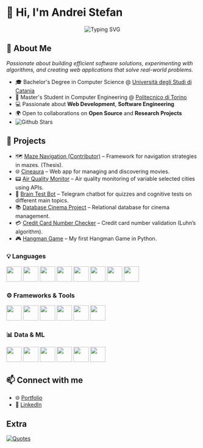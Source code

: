 # 👋 Hi, I'm Andrei Stefan

<p align="center">
  <img src="https://readme-typing-svg.demolab.com?font=Fira+Code&size=28&duration=3000&pause=1000&center=true&vCenter=true&width=600&height=60&lines=Computer+Engineering+Student;Aspiring+Web+%26+Software+Engineer;Tech+Enthusiast" alt="Typing SVG" />
</p>

## 👋 About Me
_Passionate about building efficient software solutions, experimenting with algorithms, and creating web applications that solve real-world problems._
- 🎓 Bachelor's Degree in Computer Science @ [Università degli Studi di Catania](https://www.unict.it/)
- 🧠 Master's Student in Computer Engineering @ [Politecnico di Torino](https://www.polito.it/)
- 💻 Passionate about **Web Development**, **Software Engineering**
- 🌍 Open to collaborations on **Open Source** and **Research Projects**
- ![Github Stars](https://img.shields.io/github/stars/picred?style=social)<br>

## 🚀 Projects
- 🗺️ [Maze Navigation (Contributor)](https://github.com/Picred/maze-navigation) – Framework for navigation strategies in mazes. (Thesis).
- 🌐 [Cineaura](https://github.com/Picred/cineaura) – Web app for managing and discovering movies.
- 📟 [Air Quality Monitor](https://github.com/Picred/air-quality-monitor) – Air quality monitoring of variable selected cities using APIs.
- 🧠 [Brain Test Bot](https://github.com/Picred/brain-test-bot) – Telegram chatbot for quizzes and cognitive tests on different main topics.
- 📚 [Database Cinema Project](https://github.com/Picred/cinema-database) – Relational database for cinema management.
- 💳 [Credit Card Number Checker](https://github.com/Picred/ccn-check) – Credit card number validation (Luhn’s algorithm).
- 🎮 [Hangman Game](https://github.com/Picred/hangman-game) – My first Hangman Game in Python.


### 💡 Languages
<p>
  <img src="https://cdn.jsdelivr.net/gh/devicons/devicon/icons/c/c-original.svg" width="40"/>
  <img src="https://cdn.jsdelivr.net/gh/devicons/devicon/icons/cplusplus/cplusplus-original.svg" width="40"/>
  <img src="https://cdn.jsdelivr.net/gh/devicons/devicon/icons/java/java-original.svg" width="40"/>
  <img src="https://cdn.jsdelivr.net/gh/devicons/devicon/icons/python/python-original.svg" width="40"/>
  <img src="https://cdn.jsdelivr.net/gh/devicons/devicon/icons/javascript/javascript-original.svg" width="40"/>
  <img src="https://cdn.jsdelivr.net/gh/devicons/devicon/icons/html5/html5-original.svg" width="40"/>
  <img src="https://cdn.jsdelivr.net/gh/devicons/devicon/icons/css3/css3-original.svg" width="40"/>
  <img src="https://cdn.jsdelivr.net/gh/devicons/devicon/icons/bash/bash-original.svg" width="40"/>
</p>

### ⚙️ Frameworks & Tools
<p>
  <img src="https://cdn.jsdelivr.net/gh/devicons/devicon/icons/react/react-original.svg" width="40"/>
  <img src="https://cdn.jsdelivr.net/gh/devicons/devicon/icons/laravel/laravel-plain.svg" width="40"/>
  <img src="https://cdn.jsdelivr.net/gh/devicons/devicon/icons/docker/docker-original.svg" width="40"/>
  <img src="https://cdn.jsdelivr.net/gh/devicons/devicon/icons/github/github-original.svg" width="40"/>
  <img src="https://cdn.jsdelivr.net/gh/devicons/devicon/icons/vscode/vscode-original.svg" width="40"/>
  <img src="https://cdn.jsdelivr.net/gh/devicons/devicon/icons/linux/linux-original.svg" width="40"/>
</p>

### 📊 Data & ML
<p>
  <img src="https://cdn.jsdelivr.net/gh/devicons/devicon/icons/numpy/numpy-original.svg" width="40"/>
  <img src="https://cdn.jsdelivr.net/gh/devicons/devicon/icons/jupyter/jupyter-original.svg" width="40"/>
  <img src="https://cdn.jsdelivr.net/gh/devicons/devicon/icons/apachekafka/apachekafka-original.svg" width="40"/>
  <img src="https://cdn.jsdelivr.net/gh/devicons/devicon/icons/apache/apache-original.svg" width="40"/>
  <img src="https://cdn.jsdelivr.net/gh/devicons/devicon/icons/apachespark/apachespark-original.svg" width="40"/>
  <img src="https://cdn.jsdelivr.net/gh/devicons/devicon/icons/elasticsearch/elasticsearch-original.svg" width="40"/>
</p>



## 📫 Connect with me
- 🌐 [Portfolio](https://picred.github.io)
- 💼 [LinkedIn](https://www.linkedin.com/in/andreistefand/)

## Extra
<a href="https://github.com/piyushsuthar/github-readme-quotes"> 
  <img class="quote" src="https://quotes-github-readme.vercel.app/api?type=horizontal&theme=monokai" alt="Quotes"> 
</a>
